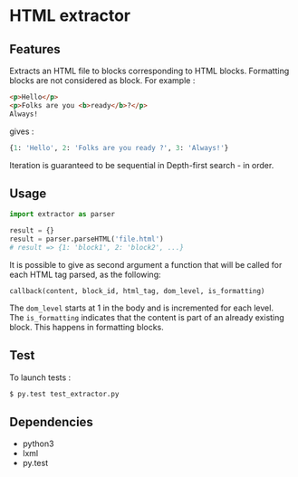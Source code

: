 # HTML extractor

## Features

Extracts an HTML file to blocks corresponding to HTML blocks. Formatting blocks
are not considered as block. For example :

```html
<p>Hello</p>
<p>Folks are you <b>ready</b>?</p>
Always!
```

gives :

```python
{1: 'Hello', 2: 'Folks are you ready ?', 3: 'Always!'}
```

Iteration is guaranteed to be sequential in Depth-first search - in order.

## Usage

```python
import extractor as parser

result = {}
result = parser.parseHTML('file.html')
# result => {1: 'block1', 2: 'block2', ...}
```

It is possible to give as second argument a function that will be called for
each HTML tag parsed, as the following:

```
callback(content, block_id, html_tag, dom_level, is_formatting)
```

The `dom_level` starts at 1 in the body and is incremented for each level.  
The `is_formatting` indicates that the content is part of an already existing
block. This happens in formatting blocks.

## Test

To launch tests :

```bash
$ py.test test_extractor.py
```

## Dependencies

* python3
* lxml
* py.test

